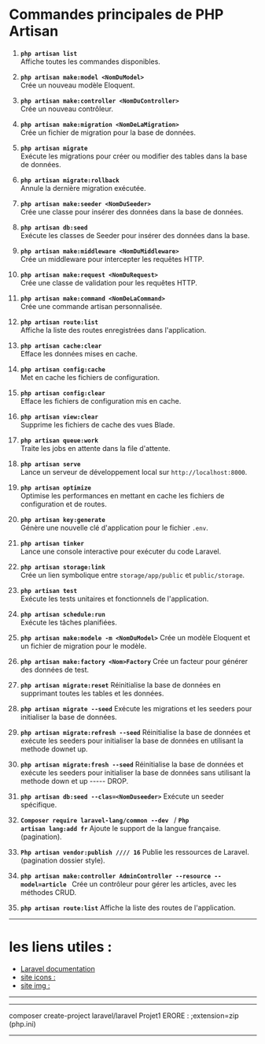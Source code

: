 
# Commandes principales de PHP Artisan

1. **`php artisan list`**  
   Affiche toutes les commandes disponibles.


3. **`php artisan make:model <NomDuModel>`**  
   Crée un nouveau modèle Eloquent.

4. **`php artisan make:controller <NomDuController>`**  
   Crée un nouveau contrôleur.

5. **`php artisan make:migration <NomDeLaMigration>`**  
   Crée un fichier de migration pour la base de données.

6. **`php artisan migrate`**  
   Exécute les migrations pour créer ou modifier des tables dans la base de données.

7. **`php artisan migrate:rollback`**  
   Annule la dernière migration exécutée.

8. **`php artisan make:seeder <NomDuSeeder>`**  
   Crée une classe pour insérer des données dans la base de données.

9. **`php artisan db:seed`**  
   Exécute les classes de Seeder pour insérer des données dans la base.

10. **`php artisan make:middleware <NomDuMiddleware>`**  
    Crée un middleware pour intercepter les requêtes HTTP.

11. **`php artisan make:request <NomDuRequest>`**  
    Crée une classe de validation pour les requêtes HTTP.

12. **`php artisan make:command <NomDeLaCommand>`**  
    Crée une commande artisan personnalisée.

13. **`php artisan route:list`**  
    Affiche la liste des routes enregistrées dans l'application.

14. **`php artisan cache:clear`**  
    Efface les données mises en cache.

15. **`php artisan config:cache`**  
    Met en cache les fichiers de configuration.

16. **`php artisan config:clear`**  
    Efface les fichiers de configuration mis en cache.

17. **`php artisan view:clear`**  
    Supprime les fichiers de cache des vues Blade.

18. **`php artisan queue:work`**  
    Traite les jobs en attente dans la file d'attente.

19. **`php artisan serve`**  
    Lance un serveur de développement local sur `http://localhost:8000`.

20. **`php artisan optimize`**  
    Optimise les performances en mettant en cache les fichiers de configuration et de routes.

21. **`php artisan key:generate`**  
    Génère une nouvelle clé d'application pour le fichier `.env`.

22. **`php artisan tinker`**  
    Lance une console interactive pour exécuter du code Laravel.

23. **`php artisan storage:link`**  
    Crée un lien symbolique entre `storage/app/public` et `public/storage`.

24. **`php artisan test`**  
    Exécute les tests unitaires et fonctionnels de l'application.

25. **`php artisan schedule:run`**  
    Exécute les tâches planifiées.

26. **`php artisan make:modele -m <NomDuModel>`**
    Crée un modèle Eloquent et un fichier de migration pour le modèle.

27. **`php artisan make:factory <Nom>Factory`**
    Crée un facteur pour générer des données de test.

28. **`php artisan migrate:reset`**
Réinitialise la base de données en supprimant toutes les tables et les données.

29. **`php artisan migrate --seed`**
Exécute les migrations et les seeders pour initialiser la base de données.

30. **`php artisan migrate:refresh --seed`**
Réinitialise la base de données et exécute les seeders pour initialiser la base de données en utilisant la methode downet up.

31. **`php artisan migrate:fresh --seed`**
Réinitialise la base de données et exécute les seeders pour initialiser la base de données sans utilisant la methode down et up ----- DROP.

32. **`php artisan db:seed --clas=<NomDuseeder>`**
Exécute un seeder spécifique.

33. **`Composer require laravel-lang/common --dev `** / **`Php artisan lang:add fr`**
Ajoute le support de la langue française. (pagination).

34. **`Php artisan vendor:publish //// 16`**
Publie les ressources de Laravel.(pagination dossier style).


35. **`php artisan make:controller AdminController --resource --model=article `**
Crée un contrôleur pour gérer les articles, avec les méthodes CRUD.


36. **` php artisan route:list `**
Affiche la liste des routes de l'application.

------------------------------------------------------------------------------------------
# les liens utiles :
- [Laravel documentation](https://laravel.com/docs/8.x)
- [site icons : ](https://heroicons.com/)
- [site img : ](https://picsum.photos/)
----------------------------------------------------------------------------------
--------------------------------------------------------------------------------------
composer create-project laravel/laravel Projet1        ERORE : ;extension=zip       (php.ini)






------------------------------------------------------------------------------------------
